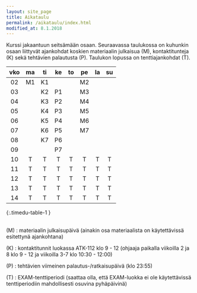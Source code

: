 ```yaml
---
layout: site_page
title: Aikataulu
permalink: /aikataulu/index.html
modified_at: 8.1.2018
---
```


Kurssi jakaantuun seitsämään osaan. Seuraavassa taulukossa on kuhunkin osaan liittyvät ajankohdat koskien materiaalin julkaisua (M), kontaktitunteja (K) sekä tehtävien palautusta (P). Taulukon lopussa on tenttiajankohdat (T).

| vko   | ma   | ti   | ke   | to   | pe   | la   | su   |
|:-----:|:----:|:----:|:----:|:----:|:----:|:----:|:----:|
| 02    |  M1  |  K1  |      |      |  M2  |      |      |
| 03    |      |  K2  |  P1  |      |  M3  |      |      |
| 04    |      |  K3  |  P2  |      |  M4  |      |      |
| 05    |      |  K4  |  P3  |      |  M5  |      |      |
| 06    |      |  K5  |  P4  |      |  M6  |      |      |
| 07    |      |  K6  |  P5  |      |  M7  |      |      |
| 08    |      |  K7  |  P6  |      |      |      |      |
| 09    |      |      |  P7  |      |      |      |      |
| 10    |  T   |  T   |  T   |  T   |  T   |  T   |  T   |
| 11    |  T   |  T   |  T   |  T   |  T   |  T   |  T   |
| 12    |  T   |  T   |  T   |  T   |  T   |  T   |  T   |
| 13    |  T   |  T   |  T   |  T   |  T   |  T   |  T   |
| 14    |  T   |  T   |  T   |  T   |  T   |  T   |  T   |
{:.timedu-table-1 }

<br/>
(M)
: materiaalin julkaisupäivä
(ainakin osa materiaalista on käytettävissä esitettynä ajankohtana)

(K)
: kontaktitunnit luokassa ATK-112 klo 9 - 12
(ohjaaja paikalla viikoilla 2 ja 8 klo 9 - 12 ja viikoilla 3-7 klo 10:30 - 12:00)

(P)
: tehtävien viimeinen palautus-/ratkaisupäivä (klo 23:55)

(T)
: EXAM-tenttiperiodi (saattaa olla, että EXAM-luokka ei ole käytettävissä tenttiperiodiin mahdollisesti osuvina pyhäpäivinä)
